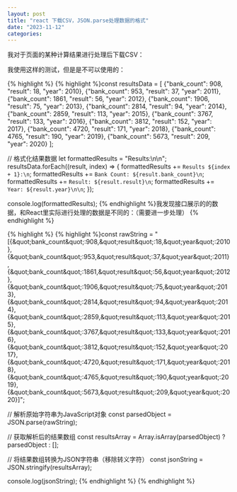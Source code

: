 ```yaml
---
layout: post
title: "react 下载CSV，JSON.parse处理数据的格式"
date: "2023-11-12"
categories: 
---
```

<p>我对于页面的某种计算结果进行处理后下载CSV：</p>

<p>我使用这样的测试，但是是不可以使用的：</p>

{% highlight %}
{% highlight %}const resultsData = [
  {&quot;bank_count&quot;: 908, &quot;result&quot;: 18, &quot;year&quot;: 2010},
  {&quot;bank_count&quot;: 953, &quot;result&quot;: 37, &quot;year&quot;: 2011},
  {&quot;bank_count&quot;: 1861, &quot;result&quot;: 56, &quot;year&quot;: 2012},
  {&quot;bank_count&quot;: 1906, &quot;result&quot;: 75, &quot;year&quot;: 2013},
  {&quot;bank_count&quot;: 2814, &quot;result&quot;: 94, &quot;year&quot;: 2014},
  {&quot;bank_count&quot;: 2859, &quot;result&quot;: 113, &quot;year&quot;: 2015},
  {&quot;bank_count&quot;: 3767, &quot;result&quot;: 133, &quot;year&quot;: 2016},
  {&quot;bank_count&quot;: 3812, &quot;result&quot;: 152, &quot;year&quot;: 2017},
  {&quot;bank_count&quot;: 4720, &quot;result&quot;: 171, &quot;year&quot;: 2018},
  {&quot;bank_count&quot;: 4765, &quot;result&quot;: 190, &quot;year&quot;: 2019},
  {&quot;bank_count&quot;: 5673, &quot;result&quot;: 209, &quot;year&quot;: 2020}
];

// 格式化结果数据
let formattedResults = &quot;Results:\n\n&quot;;
resultsData.forEach((result, index) =&gt; {
  formattedResults += `Results ${index + 1}:\n`;
  formattedResults += `Bank Count: ${result.bank_count}\n`;
  formattedResults += `Result: ${result.result}\n`;
  formattedResults += `Year: ${result.year}\n\n`;
});

console.log(formattedResults);
{% endhighlight %}我发现接口展示的的数据，和React里实际进行处理的数据是不同的：（需要进一步处理）
{% endhighlight %}

{% highlight %}
{% highlight %}const rawString = &quot;[{\&quot;bank_count\&quot;:908,\&quot;result\&quot;:18,\&quot;year\&quot;:2010},{\&quot;bank_count\&quot;:953,\&quot;result\&quot;:37,\&quot;year\&quot;:2011},{\&quot;bank_count\&quot;:1861,\&quot;result\&quot;:56,\&quot;year\&quot;:2012},{\&quot;bank_count\&quot;:1906,\&quot;result\&quot;:75,\&quot;year\&quot;:2013},{\&quot;bank_count\&quot;:2814,\&quot;result\&quot;:94,\&quot;year\&quot;:2014},{\&quot;bank_count\&quot;:2859,\&quot;result\&quot;:113,\&quot;year\&quot;:2015},{\&quot;bank_count\&quot;:3767,\&quot;result\&quot;:133,\&quot;year\&quot;:2016},{\&quot;bank_count\&quot;:3812,\&quot;result\&quot;:152,\&quot;year\&quot;:2017},{\&quot;bank_count\&quot;:4720,\&quot;result\&quot;:171,\&quot;year\&quot;:2018},{\&quot;bank_count\&quot;:4765,\&quot;result\&quot;:190,\&quot;year\&quot;:2019},{\&quot;bank_count\&quot;:5673,\&quot;result\&quot;:209,\&quot;year\&quot;:2020}]&quot;;

// 解析原始字符串为JavaScript对象
const parsedObject = JSON.parse(rawString);

// 获取解析后的结果数组
const resultsArray = Array.isArray(parsedObject) ? parsedObject : [];

// 将结果数组转换为JSON字符串（移除转义字符）
const jsonString = JSON.stringify(resultsArray);

console.log(jsonString);
{% endhighlight %}
{% endhighlight %}

<p>&nbsp;</p>

